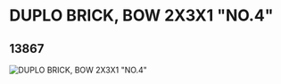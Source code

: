 # DUPLO BRICK, BOW 2X3X1 "NO.4"
## 13867
![DUPLO BRICK, BOW 2X3X1 "NO.4"](https://lc-www-live-s.legocdn.com/media/bricks/5/2/6033141.jpg)